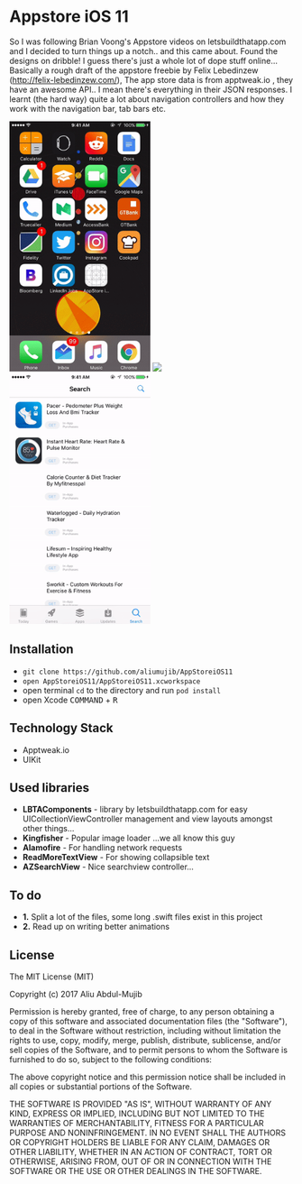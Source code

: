 # Appstore iOS 11
So I was following Brian Voong's Appstore videos on letsbuildthatapp.com and I decided to turn things up a notch.. and this came about. Found the designs on dribble! I guess there's just a whole lot of dope stuff online... Basically a rough draft of the appstore freebie by Felix Lebedinzew (http://felix-lebedinzew.com/), The app store data is from apptweak.io , they have an awesome API.. I mean there's everything in their JSON responses. I learnt (the hard way) quite a lot about navigation controllers and how they work with the navigation bar, tab bars etc.

<img src="Screens/MAIN3.gif" width="250" />
<img src="Screens/MAIN2.gif" width="250" />
<img src="Screens/MAIN1.gif" width="250" />


## Installation
- `git clone https://github.com/aliumujib/AppStoreiOS11`
- `open AppStoreiOS11/AppStoreiOS11.xcworkspace`
- open terminal `cd` to the directory and run `pod install`
- open Xcode <kbd>COMMAND</kbd> + <kbd>R</kbd>

## Technology Stack
- Apptweak.io
- UIKit


## Used libraries
- **LBTAComponents** - library by letsbuildthatapp.com for easy UICollectionViewController management and view layouts amongst other things...
- **Kingfisher** - Popular image loader ...we all know this guy
- **Alamofire** - For handling network requests
- **ReadMoreTextView** - For showing collapsible text
- **AZSearchView** - Nice searchview controller...

## To do
- **1.** Split a lot of the files, some long .swift files exist in this project
- **2.** Read up on writing better animations

License
----------------

The MIT License (MIT)

Copyright (c) 2017 Aliu Abdul-Mujib

Permission is hereby granted, free of charge, to any person obtaining a copy
of this software and associated documentation files (the "Software"), to deal
in the Software without restriction, including without limitation the rights
to use, copy, modify, merge, publish, distribute, sublicense, and/or sell
copies of the Software, and to permit persons to whom the Software is
furnished to do so, subject to the following conditions:

The above copyright notice and this permission notice shall be included in all
copies or substantial portions of the Software.

THE SOFTWARE IS PROVIDED "AS IS", WITHOUT WARRANTY OF ANY KIND, EXPRESS OR
IMPLIED, INCLUDING BUT NOT LIMITED TO THE WARRANTIES OF MERCHANTABILITY,
FITNESS FOR A PARTICULAR PURPOSE AND NONINFRINGEMENT. IN NO EVENT SHALL THE
AUTHORS OR COPYRIGHT HOLDERS BE LIABLE FOR ANY CLAIM, DAMAGES OR OTHER
LIABILITY, WHETHER IN AN ACTION OF CONTRACT, TORT OR OTHERWISE, ARISING FROM,
OUT OF OR IN CONNECTION WITH THE SOFTWARE OR THE USE OR OTHER DEALINGS IN THE
SOFTWARE.
